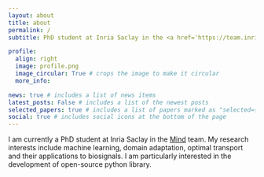 ```yaml
---
layout: about
title: about
permalink: /
subtitle: PhD student at Inria Saclay in the <a href='https://team.inria.fr/mind/'>Mind</a> team. contact:theo.gnassounou@inria.fr.

profile:
  align: right
  image: profile.png
  image_circular: True # crops the image to make it circular
  more_info:

news: true # includes a list of news items
latest_posts: False # includes a list of the newest posts
selected_papers: true # includes a list of papers marked as "selected={true}"
social: true # includes social icons at the bottom of the page
---
```


I am currently a PhD student at Inria Saclay in the [Mind](https://team.inria.fr/mind/) team. My research interests include machine learning, domain adaptation, optimal transport and their applications to biosignals. I am particularly interested in the development of open-source python library.
